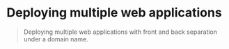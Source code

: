 #  Deploying multiple web applications

> Deploying multiple web applications with front and back separation under a domain name.

